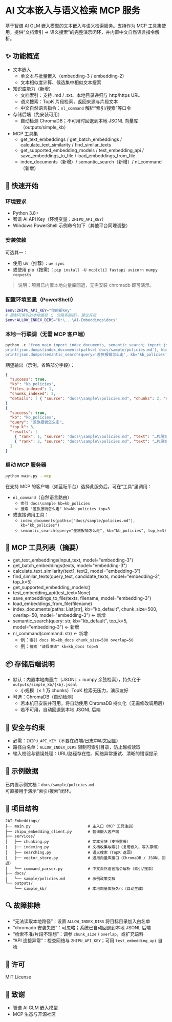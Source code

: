 # AI 文本嵌入与语义检索 MCP 服务

基于智谱 AI GLM 嵌入模型的文本嵌入与语义检索服务。支持作为 MCP 工具集使用，提供“文档索引 → 语义搜索”的完整演示闭环，并内置中文自然语言指令解析。

## ✨ 功能概览

- 文本嵌入
  - 单文本与批量嵌入（embedding-3 / embedding-2）
  - 文本相似度计算、候选集中相似文本搜索
- 知识库能力（新增）
  - 文档索引：支持 .md / .txt、本地目录递归与 http/https URL
  - 语义搜索：TopK 片段检索，返回来源与片段文本
  - 中文自然语言指令：`nl_command` 解析“索引/搜索”等口令
- 存储后端（免安装可用）
  - 自动检测 ChromaDB；不可用时回退到本地 JSONL 向量库（outputs/simple_kb）
- MCP 工具集
  - get_text_embeddings / get_batch_embeddings / calculate_text_similarity / find_similar_texts
  - get_supported_embedding_models / test_embedding_api / save_embeddings_to_file / load_embeddings_from_file
  - index_documents（新增）/ semantic_search（新增）/ nl_command（新增）

## 🚀 快速开始

### 环境要求
- Python 3.8+
- 智谱 AI API Key（环境变量：`ZHIPU_API_KEY`）
- Windows PowerShell 示例命令如下（其他平台同理调整）

### 安装依赖
可选其一：
- 使用 uv（推荐）：`uv sync`
- 或使用 pip（按需）：`pip install -U mcp[cli] fastapi uvicorn numpy requests`

> 说明：项目已内置本地向量库回退，无需安装 chromadb 即可演示。

### 配置环境变量（PowerShell）
```powershell
$env:ZHIPU_API_KEY="你的新Key"
# 限制可索引的本地路径（; 分隔多路径），建议开启
$env:ALLOW_INDEX_DIRS="D:\...\AI-Embeddings\docs"
```

### 本地一行联调（无需 MCP 客户端）
```powershell
python -c "from main import index_documents, semantic_search; import json; \
print(json.dumps(index_documents(paths=['docs/sample/policies.md'], kb='kb_policies'), ensure_ascii=False, indent=2)); \
print(json.dumps(semantic_search(query='差旅报销怎么走', kb='kb_policies', top_k=3), ensure_ascii=False, indent=2))"
```

期望输出（示例，省略部分字段）：
```json
{
  "success": true,
  "kb": "kb_policies",
  "files_indexed": 1,
  "chunks_indexed": 2,
  "details": [ { "source": "docs\\sample\\policies.md", "chunks": 2, "status": "ok" } ]
}
{
  "success": true,
  "kb": "kb_policies",
  "query": "差旅报销怎么走",
  "top_k": 3,
  "results": [
    { "rank": 1, "source": "docs\\sample\\policies.md", "text": "…片段文本…" },
    { "rank": 2, "source": "docs\\sample\\policies.md", "text": "…片段文本…" }
  ]
}
```

### 启动 MCP 服务器
```bash
python main.py --mcp
```
在支持 MCP 的客户端（如蓝耘平台）选择此服务后，可在“工具”里调用：
- `nl_command`（自然语言路由）
  - `索引 docs\sample kb=kb_policies`
  - `搜索 "差旅报销怎么走" kb=kb_policies top=3`
- 或直接调用工具：
  - `index_documents(paths=["docs/sample/policies.md"], kb="kb_policies")`
  - `semantic_search(query="差旅报销怎么走", kb="kb_policies", top_k=3)`

## 🧰 MCP 工具列表（摘要）

- get_text_embeddings(input_text, model="embedding-3")
- get_batch_embeddings(texts, model="embedding-3")
- calculate_text_similarity(text1, text2, model="embedding-3")
- find_similar_texts(query_text, candidate_texts, model="embedding-3", top_k=5)
- get_supported_embedding_models()
- test_embedding_api(test_text=None)
- save_embeddings_to_file(texts, filename, model="embedding-3")
- load_embeddings_from_file(filename)
- index_documents(paths: List[str], kb="kb_default", chunk_size=500, overlap=50, model="embedding-3")  ← 新增
- semantic_search(query: str, kb="kb_default", top_k=5, model="embedding-3")  ← 新增
- nl_command(command: str)  ← 新增
  - 例：`索引 docs kb=kb_docs chunk_size=500 overlap=50`
  - 例：`搜索 "请假申请" kb=kb_docs top=5`

## 📦 存储后端说明

- 默认：内置本地向量库（JSONL + numpy 余弦检索），持久化于 `outputs/simple_kb/{kb}.jsonl`
  - 小规模（≤ 1 万 chunks）TopK 检索无压力，演示友好
- 可选：ChromaDB（自动检测）
  - 若本机已安装并可用，将自动使用 ChromaDB 持久化（无需修改调用层）
  - 若不可用，自动回退到本地 JSONL 后端

## 🔐 安全与约束

- 必需：`ZHIPU_API_KEY`（不要在终端/日志中明文回显）
- 路径白名单：`ALLOW_INDEX_DIRS` 限制可索引目录，防止越权读取
- 输入校验与错误处理：URL/路径存在性、网络异常重试、清晰的错误提示

## 📝 示例数据

已内置示例文档：`docs/sample/policies.md`  
可直接用于演示“索引/搜索”闭环。

## 🧱 项目结构

```
2AI-Embeddings/
├── main.py                         # 主入口（MCP 工具注册）
├── zhipu_embedding_client.py       # 智谱嵌入客户端
├── services/
│   ├── chunking.py                 # 文本分块（支持重叠）
│   ├── indexing.py                 # 文档收集与索引（复用嵌入、写入存储）
│   ├── searching.py                # 语义搜索（TopK 返回）
│   ├── vector_store.py             # 通用向量库接口（ChromaDB / JSONL 回退）
│   └── command_parser.py           # 中文自然语言指令解析（索引/搜索）
├── docs/
│   └── sample/policies.md          # 示例政策文档
└── outputs/
    └── simple_kb/                  # 本地向量库持久化（自动生成）
```

## 🔍 故障排除

- “无法读取本地路径”：设置 `ALLOW_INDEX_DIRS` 将目标目录加入白名单
- “chromadb 安装失败”：可忽略；系统已自动回退到本地 JSONL 后端
- “检索不准/片段不理想”：调参 `chunk_size` / `overlap`，或扩充语料
- “API 连接异常”：检查网络与 `ZHIPU_API_KEY`；可用 `test_embedding_api` 自检

## 📜 许可
MIT License

## 🙏 致谢
- 智谱 AI GLM 嵌入模型
- MCP 生态与开源社区